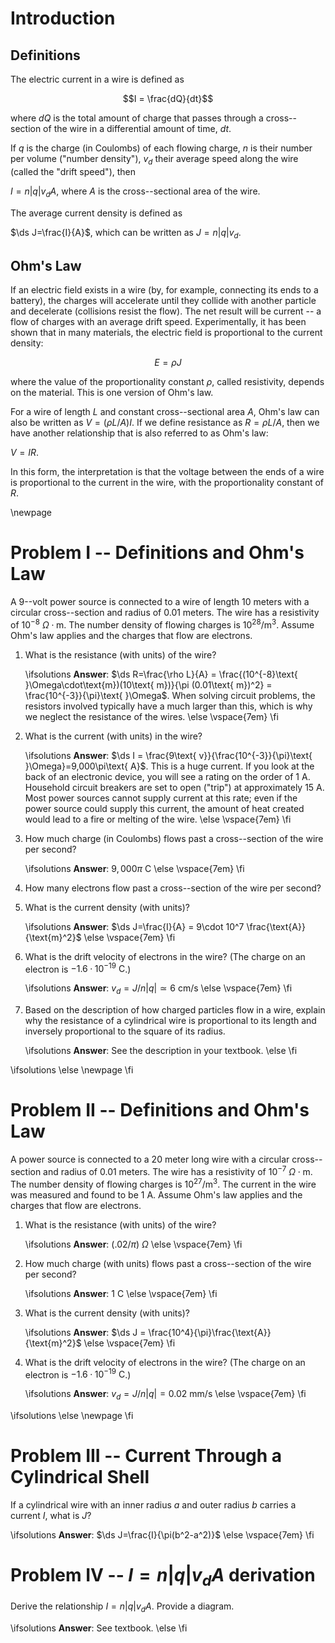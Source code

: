 # Introduction

## Definitions

The electric current in a wire is defined as 

$$I = \frac{dQ}{dt}$$

where $dQ$ is the total amount of charge that passes through a cross--section of the wire in a differential amount of time, $dt$.

If $q$ is the charge (in Coulombs) of each flowing charge, $n$ is their number per volume ("number density"), $v_d$ their average speed along the wire (called the "drift speed"), then

$I = n|q|v_dA$, where $A$ is the cross--sectional area of the wire.

The average current density is defined as

$\ds J=\frac{I}{A}$, which can be written as $J = n|q|v_d$.

## Ohm's Law

If an electric field exists in a wire (by, for example, connecting its ends to a battery), the charges will accelerate until they collide with another particle and decelerate (collisions resist the flow). The net result will be current -- a flow of charges with an average drift speed. Experimentally, it has been shown that in many materials, the electric field is proportional to the current density: 

$$E = \rho J$$

where the value of the proportionality constant $\rho$, called resistivity, depends on the material. This is one version of Ohm's law.

For a wire of length $L$ and constant cross--sectional area $A$, Ohm's law can also be written as $V = ({\rho L}/{A}) I$. If we define resistance as $R = {\rho L}/{A}$, then we have another relationship that is also referred to as Ohm's law: 

$V = I R$.

In this form, the interpretation is that the voltage between the ends of a wire is proportional to the current in the wire, with the proportionality constant of $R$.

\newpage

# Problem I -- Definitions and Ohm's Law

A $9$--volt power source is connected to a wire of length $10$ meters with a circular cross--section and radius of $0.01$ meters. The wire has a resistivity of $10^{-8}\text{ }\Omega\cdot\text{m}$. The number density of flowing charges is $10^{28}/\text{m}^3$. Assume Ohm's law applies and the charges that flow are electrons.

1. What is the resistance (with units) of the wire?

    \ifsolutions
    **Answer**: $\ds R=\frac{\rho L}{A} = \frac{(10^{-8}\text{ }\Omega\cdot\text{m})(10\text{ m})}{\pi (0.01\text{ m})^2} = \frac{10^{-3}}{\pi}\text{ }\Omega$. When solving circuit problems, the resistors involved typically have a much larger than this, which is why we neglect the resistance of the wires.
    \else
    \vspace{7em}
    \fi

2. What is the current (with units) in the wire?

    \ifsolutions
    **Answer**: $\ds I = \frac{9\text{ v}}{\frac{10^{-3}}{\pi}\text{ }\Omega}=9,000\pi\text{ A}$. This is a huge current. If you look at the back of an electronic device, you will see a rating on the order of $1\text{ A}$. Household circuit breakers are set to open ("trip") at approximately $15\text{ A}$. Most power sources cannot supply current at this rate; even if the power source could supply this current, the amount of heat created would lead to a fire or melting of the wire.
    \else
    \vspace{7em}
    \fi

3. How much charge (in Coulombs) flows past a cross--section of the wire per second?

    \ifsolutions
    **Answer**: $9,000\pi\text{ C}$
    \else
    \vspace{7em}
    \fi

4. How many electrons flow past a cross--section of the wire per second?

5. What is the current density (with units)?

    \ifsolutions
    **Answer**: $\ds J=\frac{I}{A} = 9\cdot 10^7 \frac{\text{A}}{\text{m}^2}$
    \else
    \vspace{7em}
    \fi

6. What is the drift velocity of electrons in the wire? (The charge on an electron is $-1.6·10^{-19}\text{ C}$.)

    \ifsolutions
    **Answer**: $v_d = J/n|q| \simeq 6\text{ cm/s}$
    \else
    \vspace{7em}
    \fi

7. Based on the description of how charged particles flow in a wire, explain why the resistance of a cylindrical wire is proportional to its length and inversely proportional to the square of its radius.

    \ifsolutions
    **Answer**: See the description in your textbook.
    \else
    \fi

\ifsolutions
\else
\newpage
\fi

# Problem II -- Definitions and Ohm's Law
 
A power source is connected to a $20$ meter long wire with a circular cross--section and radius of $0.01$ meters. The wire has a resistivity of $10^{-7}\text{ }\Omega\cdot\text{m}$. The number density of flowing charges is $10^{27}/\text{m}^3$. The current in the wire was measured and found to be $1\text{ A}$. Assume Ohm's law applies and the charges that flow are electrons.

1. What is the resistance (with units) of the wire?

    \ifsolutions
    **Answer**: $(.02/\pi)\text{ }\Omega$
    \else
    \vspace{7em}
    \fi

2. How much charge (with units) flows past a cross--section of the wire per second?

    \ifsolutions
    **Answer**: $1\text{ C}$
    \else
    \vspace{7em}
    \fi

3. What is the current density (with units)?

    \ifsolutions
    **Answer**: $\ds J = \frac{10^4}{\pi}\frac{\text{A}}{\text{m}^2}$
    \else
    \vspace{7em}
    \fi

4. What is the drift velocity of electrons in the wire? (The charge on an electron is $-1.6·10^{-19}\text{ C}$.)

    \ifsolutions
    **Answer**: $v_d = J/n|q| = 0.02\text{ mm/s}$
    \else
    \vspace{7em}
    \fi

\ifsolutions
\else
\newpage
\fi

# Problem III -- Current Through a Cylindrical Shell

If a cylindrical wire with an inner radius $a$ and outer radius $b$ carries a current $I$, what is $J$?

\ifsolutions
**Answer**: $\ds J=\frac{I}{\pi(b^2-a^2)}$
\else
\vspace{7em}
\fi

# Problem IV -- $I = n|q|v_dA$ derivation

Derive the relationship $I = n|q|v_dA$. Provide a diagram.

\ifsolutions
**Answer**: See textbook.
\else
\fi
